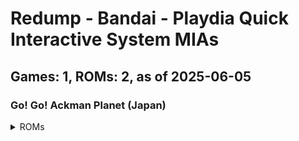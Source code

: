 # Redump - Bandai - Playdia Quick Interactive System MIAs
## Games: 1, ROMs: 2, as of 2025-06-05

### Go! Go! Ackman Planet (Japan)
<details>
<summary>ROMs</summary>

- Go! Go! Ackman Planet (Japan) (Track 1).bin, CRC: 1cbf2c16
- Go! Go! Ackman Planet (Japan) (Track 2).bin, CRC: f1974e93
</details>


